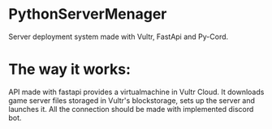 # PythonServerMenager
Server deployment system made with Vultr, FastApi and Py-Cord.
# The way it works:
API made with fastapi provides a virtualmachine in Vultr Cloud. It downloads game server files storaged in Vultr's blockstorage, sets up the server and launches it. All the connection should be made with implemented discord bot.
